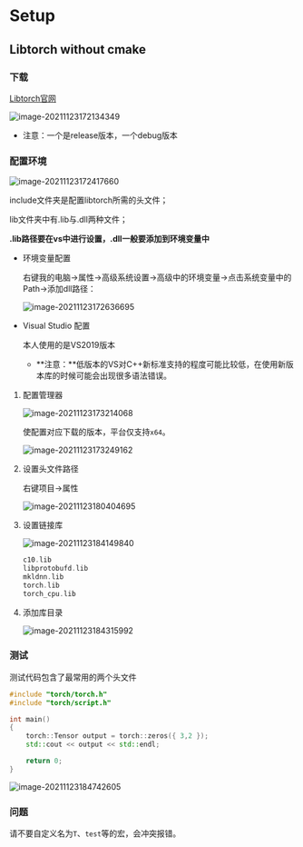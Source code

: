 # Setup

## Libtorch without cmake

### 下载

[Libtorch官网](https://pytorch.org/get-started/locally/)

![image-20211123172134349](https://i.loli.net/2021/11/23/1vmu6Sc2bgNPoMJ.png)

- 注意：一个是release版本，一个debug版本

### 配置环境

![image-20211123172417660](https://i.loli.net/2021/11/23/AxjIG5zs7ad8cwl.png)

include文件夹是配置libtorch所需的头文件；

lib文件夹中有.lib与.dll两种文件；

**.lib路径要在vs中进行设置，.dll一般要添加到环境变量中**

- 环境变量配置

  右键我的电脑->属性->高级系统设置->高级中的环境变量->点击系统变量中的Path->添加dll路径：

  ![image-20211123172636695](https://i.loli.net/2021/11/23/LJ3Qf2WV6OEKD5C.png)

- Visual Studio 配置

  本人使用的是VS2019版本

  - **注意：**低版本的VS对C++新标准支持的程度可能比较低，在使用新版本库的时候可能会出现很多语法错误。

1. 配置管理器

   ![image-20211123173214068](https://i.loli.net/2021/11/23/R2Fb5zYKO3uvZ7f.png)

   使配置对应下载的版本，平台仅支持`x64`。

   ![image-20211123173249162](https://i.loli.net/2021/11/23/Y98o2eUASxFNCw3.png)

2. 设置头文件路径

   右键项目->属性

   ![image-20211123180404695](https://i.loli.net/2021/11/23/qgNurUGjophkmiX.png)

3. 设置链接库

   ![image-20211123184149840](https://i.loli.net/2021/11/23/CX3OnUqty2xNS6o.png)

   ```cpp
   c10.lib
   libprotobufd.lib
   mkldnn.lib
   torch.lib
   torch_cpu.lib
   ```

4. 添加库目录

   ![image-20211123184315992](https://i.loli.net/2021/11/23/ILzuAogx7QSdHwM.png)

### 测试

测试代码包含了最常用的两个头文件

```cpp
#include "torch/torch.h"
#include "torch/script.h"

int main()
{
    torch::Tensor output = torch::zeros({ 3,2 });
    std::cout << output << std::endl;

    return 0;
}
```

![image-20211123184742605](https://i.loli.net/2021/11/23/sK3kTgLljZE5Uxr.png)

### 问题

请不要自定义名为`T`、`test`等的宏，会冲突报错。
